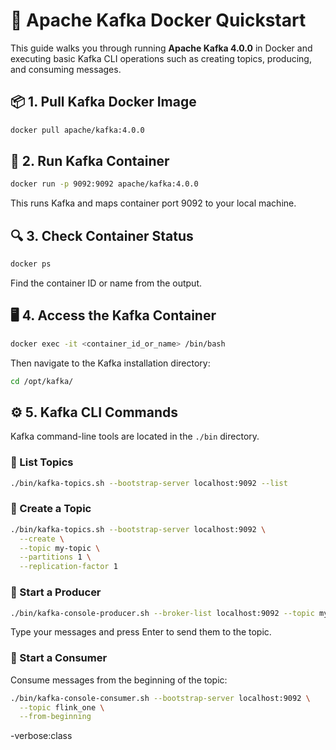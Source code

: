 # 🐳 Apache Kafka Docker Quickstart

This guide walks you through running **Apache Kafka 4.0.0** in Docker and executing basic Kafka CLI operations such as creating topics, producing, and consuming messages.

## 📦 1. Pull Kafka Docker Image

```bash
docker pull apache/kafka:4.0.0
```

## 🚀 2. Run Kafka Container

```bash
docker run -p 9092:9092 apache/kafka:4.0.0
```

This runs Kafka and maps container port 9092 to your local machine.

## 🔍 3. Check Container Status

```bash
docker ps
```

Find the container ID or name from the output.

## 🖥️ 4. Access the Kafka Container

```bash
docker exec -it <container_id_or_name> /bin/bash
```

Then navigate to the Kafka installation directory:

```bash
cd /opt/kafka/
```

## ⚙️ 5. Kafka CLI Commands

Kafka command-line tools are located in the `./bin` directory.

### 🔹 List Topics

```bash
./bin/kafka-topics.sh --bootstrap-server localhost:9092 --list
```

### 🔹 Create a Topic

```bash
./bin/kafka-topics.sh --bootstrap-server localhost:9092 \
  --create \
  --topic my-topic \
  --partitions 1 \
  --replication-factor 1
```

### 🔹 Start a Producer

```bash
./bin/kafka-console-producer.sh --broker-list localhost:9092 --topic my-topic
```

Type your messages and press Enter to send them to the topic.

### 🔹 Start a Consumer

Consume messages from the beginning of the topic:

```bash
./bin/kafka-console-consumer.sh --bootstrap-server localhost:9092 \
  --topic flink_one \
  --from-beginning
```



-verbose:class